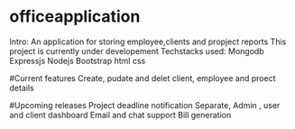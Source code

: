 # officeapplication
Intro:
 An application for storing employee,clients and propject reports 
 This project is currently under developement 
 Techstacks used: 
 Mongodb 
 Expressjs
 Nodejs 
 Bootstrap
 html
 css 
 
#Current features 
Create, pudate and delet client, employee and proect details 

#Upcoming releases 
Project deadline notification 
Separate, Admin , user and client dashboard 
Email and chat support 
Bill generation 

  
 
 
 

